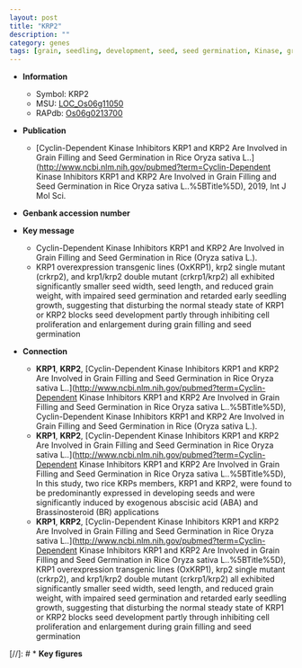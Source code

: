 ```yaml
---
layout: post
title: "KRP2"
description: ""
category: genes
tags: [grain, seedling, development, seed, seed germination, Kinase, grain filling, seed development, cell proliferation, grain weight, kinase, seedling growth, seed length]
---
```


* **Information**  
    + Symbol: KRP2  
    + MSU: [LOC_Os06g11050](http://rice.uga.edu/cgi-bin/ORF_infopage.cgi?orf=LOC_Os06g11050)  
    + RAPdb: [Os06g0213700](https://rapdb.dna.affrc.go.jp/locus/?name=Os06g0213700)  

* **Publication**  
    + [Cyclin-Dependent Kinase Inhibitors KRP1 and KRP2 Are Involved in Grain Filling and Seed Germination in Rice Oryza sativa L..](http://www.ncbi.nlm.nih.gov/pubmed?term=Cyclin-Dependent Kinase Inhibitors KRP1 and KRP2 Are Involved in Grain Filling and Seed Germination in Rice Oryza sativa L..%5BTitle%5D), 2019, Int J Mol Sci.

* **Genbank accession number**  

* **Key message**  
    + Cyclin-Dependent Kinase Inhibitors KRP1 and KRP2 Are Involved in Grain Filling and Seed Germination in Rice (Oryza sativa L.).
    + KRP1 overexpression transgenic lines (OxKRP1), krp2 single mutant (crkrp2), and krp1/krp2 double mutant (crkrp1/krp2) all exhibited significantly smaller seed width, seed length, and reduced grain weight, with impaired seed germination and retarded early seedling growth, suggesting that disturbing the normal steady state of KRP1 or KRP2 blocks seed development partly through inhibiting cell proliferation and enlargement during grain filling and seed germination

* **Connection**  
    + __KRP1__, __KRP2__, [Cyclin-Dependent Kinase Inhibitors KRP1 and KRP2 Are Involved in Grain Filling and Seed Germination in Rice Oryza sativa L..](http://www.ncbi.nlm.nih.gov/pubmed?term=Cyclin-Dependent Kinase Inhibitors KRP1 and KRP2 Are Involved in Grain Filling and Seed Germination in Rice Oryza sativa L..%5BTitle%5D), Cyclin-Dependent Kinase Inhibitors KRP1 and KRP2 Are Involved in Grain Filling and Seed Germination in Rice (Oryza sativa L.).
    + __KRP1__, __KRP2__, [Cyclin-Dependent Kinase Inhibitors KRP1 and KRP2 Are Involved in Grain Filling and Seed Germination in Rice Oryza sativa L..](http://www.ncbi.nlm.nih.gov/pubmed?term=Cyclin-Dependent Kinase Inhibitors KRP1 and KRP2 Are Involved in Grain Filling and Seed Germination in Rice Oryza sativa L..%5BTitle%5D),  In this study, two rice KRPs members, KRP1 and KRP2, were found to be predominantly expressed in developing seeds and were significantly induced by exogenous abscisic acid (ABA) and Brassinosteroid (BR) applications
    + __KRP1__, __KRP2__, [Cyclin-Dependent Kinase Inhibitors KRP1 and KRP2 Are Involved in Grain Filling and Seed Germination in Rice Oryza sativa L..](http://www.ncbi.nlm.nih.gov/pubmed?term=Cyclin-Dependent Kinase Inhibitors KRP1 and KRP2 Are Involved in Grain Filling and Seed Germination in Rice Oryza sativa L..%5BTitle%5D),  KRP1 overexpression transgenic lines (OxKRP1), krp2 single mutant (crkrp2), and krp1/krp2 double mutant (crkrp1/krp2) all exhibited significantly smaller seed width, seed length, and reduced grain weight, with impaired seed germination and retarded early seedling growth, suggesting that disturbing the normal steady state of KRP1 or KRP2 blocks seed development partly through inhibiting cell proliferation and enlargement during grain filling and seed germination

[//]: # * **Key figures**  


